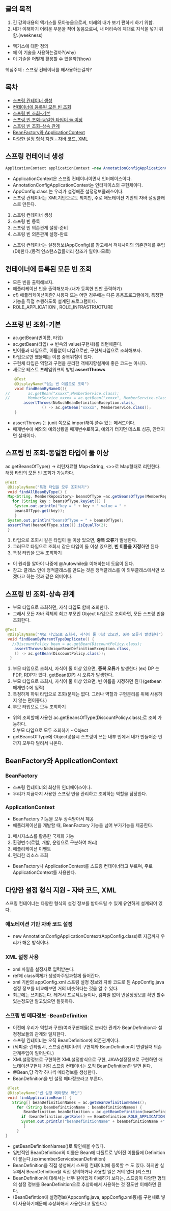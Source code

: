 ## 글의 목적
1. 긴 강의내용의 액기스를 모아놓음으로써, 미래의 내가 보기 편하게 하기 위함.
2. 내가 이해하기 어려운 부분을 적어 놓음으로써, 내 머리속에 제대로 지식을 넣기 위함.(weekness)
+ 액기스에 대한 정의
+ 왜 이 기술을 사용하는걸까?(why)
+ 이 기술을 어떻게 활용할 수 있을까?(how)

핵심주제 : 스프링 컨테이너를 왜사용하는걸까?

## 목차
- [스프링 컨테이너 생성](#스프링-컨테이너-생성)
- [컨테이너에 등록된 모든 빈 조회](#컨테이너에-등록된-모든-빈-조회)
- [스프링 빈 조회-기본](#스프링-빈-조회\-기본)
- [스프링 빈 조회-동일한 타입이 둘 이상](#스프링-빈-조회\-동일한-타입이-둘-이상)
- [스프링 빈 조회-상속 관계](#스프링-빈-조회\-상속-관계)
- [BeanFactory와 ApplicationContext](#beanfactory와-applicationcontext)
- [다양한 설정 형식 지원 - 자바 코드, XML](#다양한-설정-형식-지원-\--자바-코드\,xml)
## 스프링 컨테이너 생성
```java
ApplicationContext applicationContext =new AnnotationConfigApplicationContext(AppConfig.class)
```
+ ApplicationContext은 스프링 컨테이너이면서 인터페이스이다.
+ AnnotationConfigApplicationContext는 인터페이스의 구현체이다.
+ AppConfig.class 는 우리가 설정해준 설정정보클래스이다.
+ 스프링 컨테이너는 XML기반으로도 되지만, 주로 애노테이션 기반의 자바 설정클래스로 만든다.

1. 스프링 컨테이너 생성
2. 스프링 빈 등록
3. 스프링 빈 의존관계 설정-준비
4. 스프링 빈 의존관계 설정-완료
  + 스프링 컨테이너는 설정정보(AppConfig)를 참고해서 객체사이의 의존관계를 주입(DI)한다.(동적 인스턴스값들끼리 참조가 일어나므로)

## 컨테이너에 등록된 모든 빈 조회
+ 모든 빈을 출력해보자.
+ 애플리케이션 빈을 출력해보자.(내가 등록한 빈만 출력하기)
+ cf) 애플리케이션이란? 사용자 또는 어떤 경우에는 다른 응용프로그램에게, 특정한 기능을 직접 수행하도록 설계된 프로그램이다.
+ ROLE_APPLICATION , ROLE_INFRASTRUCTURE

## 스프링 빈 조회-기본
+ ac.getBean(빈이름, 타입)
+ ac.getBean(타입) -> 빈속의 value(구현체)를 리턴해준다.
+ 빈이름과 타입으로, 이름없이 타입으로만, 구현체타입으로 조회해보자.
+ 타입으로만 했을때는 이름 중복위험이 있다.
+ 구현체 타입은 역할과 구현을 분리한 객체지향설계에 좋은 코드는 아니다.
+ 새로운 테스트 프레임워크의 방법 **assertThrows**
```java
    @Test
    @DisplayName("없는 빈 이름으로 조회")
    void findBeamByNameX(){
//        ac.getBean("xxxxx",MemberService.class);
//        MemberService xxxxx = ac.getBean("xxxxx", MemberService.class);
        assertThrows(NoSuchBeanDefinitionException.class,
                () -> ac.getBean("xxxxx", MemberService.class));
    }
```
+ assertThrows 는 junit 쪽으로 import해야 쓸수 있는 메서드이다.
+ 매개변수에 예외와 예외상황을 매개변수로하고, 예외가 터지면 테스트 성공, 안터지면 실패이다.

## 스프링 빈 조회-동일한 타입이 둘 이상
ac.getBeansOfType() -> 리턴자료형 Map<String, <>>로 Map형태로 리턴한다.
해당 타입의 모든 빈 조회가 가능하다.
```java
@Test
 @DisplayName("특정 타입을 모두 조회하기")
 void findAllBeanByType() {
 Map<String, MemberRepository> beansOfType =ac.getBeansOfType(MemberRepository.class);
   for (String key : beansOfType.keySet()) {
    System.out.println("key = " + key + " value = " +
    beansOfType.get(key));
    }
 System.out.println("beansOfType = " + beansOfType);
 assertThat(beansOfType.size()).isEqualTo(2);
 }
```
1. 타입으로 조회시 같은 타입이 둘 이상 있으면, **중복 오류**가 발생한다.
2. 그러므로 타입으로 조회시 같은 타입이 둘 이상 있으면, **빈 이름을 지정**하면 된다
3. 특정 타입을 모두 조회하기
+ 이 원리를 알아야 나중에 @Autowhile을 이해하는데 도움이 된다.
+ 참고: 클래스 안에 정적클래스를 만드는 것은 정적클래스를 이 외부클래스에서만 쓰겠다고 하는 것과 같은 의미이다.

## 스프링 빈 조회-상속 관계
+ 부모 타입으로 조회하면, 자식 타입도 함께 조회한다.
+ 그래서 모든 자바 객체의 최고 부모인 Object 타입으로 조회하면, 모든 스프링 빈을 조회한다.
```java
@Test
 @DisplayName("부모 타입으로 조회시, 자식이 둘 이상 있으면, 중복 오류가 발생한다")
 void findBeanByParentTypeDuplicate() {
   //DiscountPolicy bean = ac.getBean(DiscountPolicy.class);
    assertThrows(NoUniqueBeanDefinitionException.class, 
    () -> ac.getBean(DiscountPolicy.class));
  }                        
```
1. 부모 타입으로 조회시, 자식이 둘 이상 있으면, **중복 오류**가 발생한다 (ex) DP 는 FDP, RDP가 있다. getBean(DP) 시 오류가 발생한다.
2. 부모 타입으로 조회시, 자식이 둘 이상 있으면, 빈 이름을 지정하면 된다(getbean 매개변수에 입력)
3. 특정하게 하위 타입으로 조회(문제는 없다. 그러나 역할과 구현분리를 위해 사용하지 않는 편이좋다.)
4. 부모 타입으로 모두 조회하기
 + 위의 조회할때 사용한 ac.getBeansOfType(DiscountPolicy.class);로 조회 가능하다.<br>
5.부모 타입으로 모두 조회하기 - Object 
 + getBeansOfType에 Object넣을시 스프링이 쓰는 내부 빈에서 내가 만들어준 빈까지 모두다 달려서 나온다.<br>

## BeanFactory와 ApplicationContext
### BeanFactory
+ 스프링 컨테이너의 최상위 인터페이스이다.
+ 우리가 지금까지 사용한 스프링 빈을 관리하고 조회하는 역할을 담당한다.

### ApplicationContext
+ BeanFactory 기능을 모두 상속받아서 제공
+ 애플리케이션을 개발할 때, BeanFactory 기능을 넘어 부가기능을 제공한다.
1. 메시지소스를 활용한 국제화 기능
2. 환경변수(로컬, 개발, 운영으로 구분하여 처리)
3. 애플리케이션 이벤트
4. 편리한 리소스 조회
+ BeanFactory나 ApplicationContext를 스프링 컨테이너라고 부르며, 주로 ApplicationContext를 사용한다.

## 다양한 설정 형식 지원 - 자바 코드, XML
스프링 컨테이너는 다양한 형식의 설정 정보를 받아드릴 수 있게 유연하게 설계되어 있다.
### 애노테이션 기반 자바 코드 설정
+ new AnnotationConfigApplicationContext(AppConfig.class)로 지금까지 우리가 해온 방식이다.

### XML 설정 사용
+ xml 파일을 설정자로 입력받는다.
+ ref에 class객체가 생성자주입과함께 들어간다.
+ xml 기반의 appConfig.xml 스프링 설정 정보와 자바 코드로 된 AppConfig.java 설정 정보를 비교해보면 거의 비슷하다는 것을 알 수 있다.
+ 최근에는 쓰지않는다. 레거시 프로젝트들이나, 컴파일 없이 빈설정정보를 확인 할수 있는정도만 알고있으면 될듯하다.

### 스프링 빈 메타정보 -BeanDefinition
+ 이전에 우리가 역할과 구현(여러구현체들)로 분리한 관계가 BeanDefinition과 설정정보들의 관계와 일치한다.
+ 스프링 컨테이너는 오직 BeanDefinition에 의존관계이다.
+ (뇌피셜: 런타임시, 스프링컨테이너의 구현체와 BeanDefinition이 연결될때 의존관계주입이 일어난다.)
+ XML설정정보로 구현하면 XML설정방식으로 구현, JAVA설정정보로 구현하면 애노테이션구현체 처럼 스프링 컨테이너는 오직 BeanDefinition만 알면 된다.
+ @Bean,<bean>당 각각 하나씩 메타정보를 생성한다.
+ BeanDefinition을 빈 설정 메타정보라고 부른다.
```java
 @Test
 @DisplayName("빈 설정 메타정보 확인")
 void findApplicationBean() {
   String[] beanDefinitionNames = ac.getBeanDefinitionNames();
     for (String beanDefinitionName : beanDefinitionNames) {
        BeanDefinition beanDefinition = ac.getBeanDefinition(beanDefinitionName);
       if (beanDefinition.getRole() == BeanDefinition.ROLE_APPLICATION) {
       System.out.println("beanDefinitionName" + beanDefinitionName +" beanDefinition = " + beanDefinition);
        }
     }
}
```
+ getBeanDefinitionNames()로 확인해볼 수있다.
+ 일반적인 BeanDefinition의 이름은 Bean에 디폴트로 넣어진 이름들에 Definition이 붙는다.(ex)memberServicebeanDefinition)
+ BeanDefinition을 직접 생성해서 스프링 컨테이너에 등록할 수 도 있다. 하지만 실무에서 BeanDefinition을 직접 정의하거나 사용할 일은 거의 없다.(리스크)
+ BeanDefinition에 대해서는 너무 깊이있게 이해하기 보다는, 스프링이 다양한 형태의 설정 정보를 BeanDefinition으로 추상화해서 사용하는 것 정도만 이해하면 된다. 
+ (BeanDefintion에 설정정보(Appconfig.java, appConfig.xml등)를 구현체로 넣어 사용하기때문에 추상화해서 사용한다고 말한다.)
